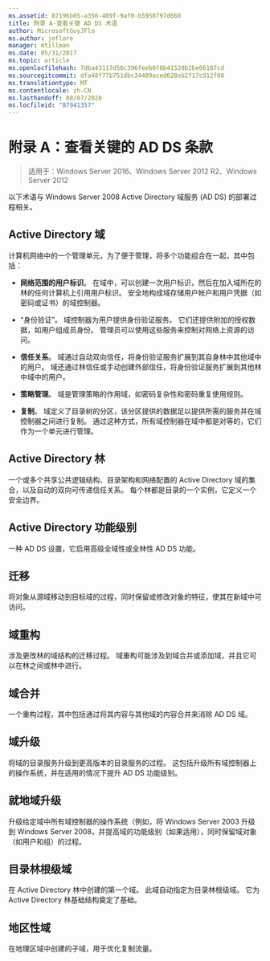 ```yaml
---
ms.assetid: 87196b65-a356-409f-9af0-b5950797d668
title: 附录 A-查看关键 AD DS 术语
author: MicrosoftGuyJFlo
ms.author: joflore
manager: mtillman
ms.date: 05/31/2017
ms.topic: article
ms.openlocfilehash: 7dba43117d56c396feeb0f8b41528b2be66107cd
ms.sourcegitcommit: dfa48f77b751dbc34409aced628eb2f17c912f08
ms.translationtype: MT
ms.contentlocale: zh-CN
ms.lasthandoff: 08/07/2020
ms.locfileid: "87941357"
---
```

# <a name="appendix-a-reviewing-key-ad-ds-terms"></a>附录 A：查看关键的 AD DS 条款

>适用于：Windows Server 2016、Windows Server 2012 R2、Windows Server 2012

以下术语与 Windows Server 2008 Active Directory 域服务 (AD DS) 的部署过程相关。

## <a name="active-directory-domain"></a>Active Directory 域
计算机网络中的一个管理单元，为了便于管理，将多个功能组合在一起，其中包括：

-   **网络范围的用户标识**。 在域中，可以创建一次用户标识，然后在加入域所在的林的任何计算机上引用用户标识。 安全地构成域存储用户帐户和用户凭据（如密码或证书）的域控制器。

-   “身份验证”。 域控制器为用户提供身份验证服务。 它们还提供附加的授权数据，如用户组成员身份。 管理员可以使用这些服务来控制对网络上资源的访问。

-   **信任关系**。 域通过自动双向信任，将身份验证服务扩展到其自身林中其他域中的用户。 域还通过林信任或手动创建外部信任，将身份验证服务扩展到其他林中域中的用户。

-   **策略管理**。 域是管理策略的作用域，如密码复杂性和密码重复使用规则。

-   **复制**。 域定义了目录树的分区，该分区提供的数据足以提供所需的服务并在域控制器之间进行复制。 通过这种方式，所有域控制器在域中都是对等的，它们作为一个单元进行管理。

## <a name="active-directory-forest"></a>Active Directory 林
一个或多个共享公共逻辑结构、目录架构和网络配置的 Active Directory 域的集合，以及自动的双向可传递信任关系。 每个林都是目录的一个实例，它定义一个安全边界。

## <a name="active-directory-functional-level"></a>Active Directory 功能级别
一种 AD DS 设置，它启用高级全域性或全林性 AD DS 功能。

## <a name="migration"></a>迁移
将对象从源域移动到目标域的过程，同时保留或修改对象的特征，使其在新域中可访问。

## <a name="domain-restructure"></a>域重构
涉及更改林的域结构的迁移过程。 域重构可能涉及到域合并或添加域，并且它可以在林之间或林中进行。

## <a name="domain-consolidation"></a>域合并
一个重构过程，其中包括通过将其内容与其他域的内容合并来消除 AD DS 域。

## <a name="domain-upgrade"></a>域升级
将域的目录服务升级到更高版本的目录服务的过程。 这包括升级所有域控制器上的操作系统，并在适用的情况下提升 AD DS 功能级别。

## <a name="in-place-domain-upgrade"></a>就地域升级
升级给定域中所有域控制器的操作系统（例如，将 Windows Server 2003 升级到 Windows Server 2008，并提高域的功能级别（如果适用），同时保留域对象（如用户和组）的过程。

## <a name="forest-root-domain"></a>目录林根级域
在 Active Directory 林中创建的第一个域。 此域自动指定为目录林根级域。 它为 Active Directory 林基础结构奠定了基础。

## <a name="regional-domain"></a>地区性域
在地理区域中创建的子域，用于优化复制流量。



